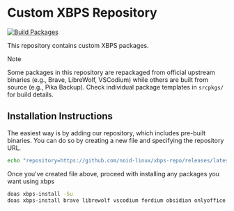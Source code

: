# Custom XBPS Repository

[![Build Packages](https://github.com/noid-linux/xbps-repo/actions/workflows/build-packages.yml/badge.svg)](https://github.com/noid-linux/xbps-repo/actions/workflows/build-packages.yml)

This repository contains custom XBPS packages.

> [!NOTE]
> Some packages in this repository are repackaged from official upstream binaries (e.g., Brave, LibreWolf, VSCodium) while others are built from source (e.g., Pika Backup). Check individual package templates in `srcpkgs/` for build details.

## Installation Instructions

The easiest way is by adding our repository, which includes pre-built binaries. You can do so by creating a new file and specifying the repository URL.

```bash
echo "repository=https://github.com/noid-linux/xbps-repo/releases/latest/download" | doas tee /etc/xbps.d/noid-xbps-repo.conf
```

Once you've created file above, proceed with installing any packages you want using xbps

```bash
doas xbps-install -Su
doas xbps-install brave librewolf vscodium ferdium obsidian onlyoffice freetube tutanota-desktop drawio-desktop sklauncher cinny-desktop PrismLauncher-Cracked intel-media-driver-nonfree proton-authenticator gruvbox-material-theme gruvbox-bibata-cursor-theme zap-rs ndpm nerd-fonts-cascadiacode
```
